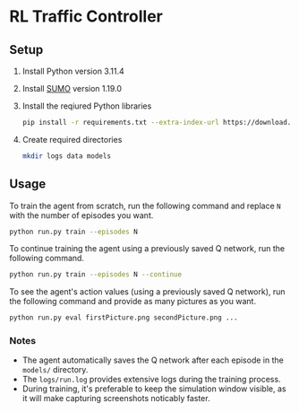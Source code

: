 # RL Traffic Controller

## Setup

1. Install Python version 3.11.4
2. Install [SUMO](https://eclipse.dev/sumo/) version 1.19.0
3. Install the reqiured Python libraries

   ```bash
   pip install -r requirements.txt --extra-index-url https://download.pytorch.org/whl/cpu
   ```

4. Create required directories

    ```bash
    mkdir logs data models
    ```

## Usage

To train the agent from scratch, run the following command and replace `N` with the number of episodes you want.

```bash
python run.py train --episodes N
```

To continue training the agent using a previously saved Q network, run the following command.

```bash
python run.py train --episodes N --continue
```

To see the agent's action values (using a previously saved Q network), run the following command and provide as many pictures as you want.

```bash
python run.py eval firstPicture.png secondPicture.png ...
```

### Notes

- The agent automatically saves the Q network after each episode in the `models/` directory.
- The `logs/run.log` provides extensive logs during the training process.
- During training, it's preferable to keep the simulation window visible, as it will make capturing screenshots noticably faster.

